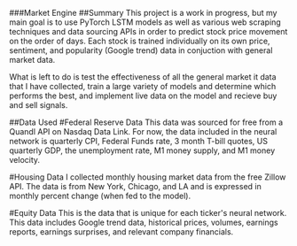 ###Market Engine
##Summary
This project is a work in progress, but my main goal is to use PyTorch LSTM models as well as various web scraping techniques and data sourcing APIs in order to predict stock price movement on the order of days. Each stock is trained individually on its own price, sentiment, and popularity (Google trend) data in conjuction with general market data.

What is left to do is test the effectiveness of all the general market it data that I have collected, train a large variety of models and determine which performs the best, and implement live data on the model and recieve buy and sell signals.

##Data Used
#Federal Reserve Data
This data was sourced for free from a Quandl API on Nasdaq Data Link. For now, the data included in the neural network is quarterly CPI, Federal Funds rate, 3 month T-bill quotes, US quarterly GDP, the unemployment rate, M1 money supply, and M1 money velocity.

#Housing Data
I collected monthly housing market data from the free Zillow API. The data is from New York, Chicago, and LA and is expressed in monthly percent change (when fed to the model).

#Equity Data
This is the data that is unique for each ticker's neural network. This data includes Google trend data, historical prices, volumes, earnings reports, earnings surprises, and relevant company financials.